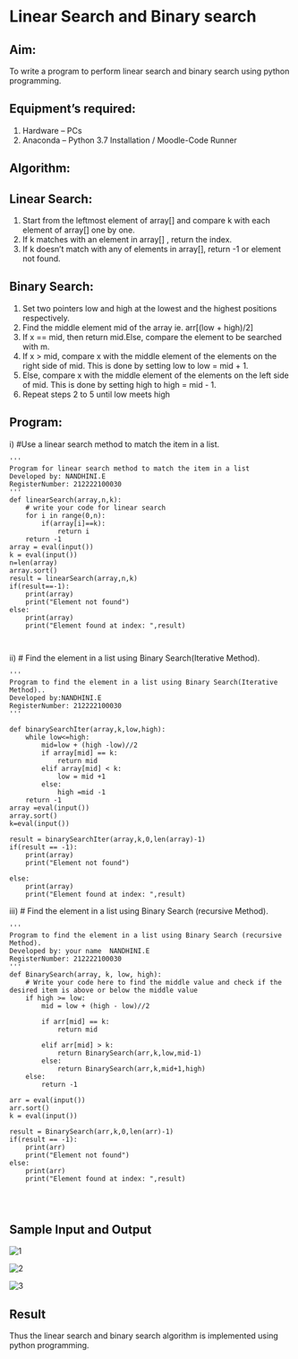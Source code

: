 # Linear Search and Binary search
## Aim:
To write a program to perform linear search and binary search using python programming.
## Equipment’s required:
1.	Hardware – PCs
2.	Anaconda – Python 3.7 Installation / Moodle-Code Runner
## Algorithm:
## Linear Search:
1.	Start from the leftmost element of array[] and compare k with each element of array[] one by one.
2.	If k matches with an element in array[] , return the index.
3.	If k doesn’t match with any of elements in array[], return -1 or element not found.
## Binary Search:
1.	Set two pointers low and high at the lowest and the highest positions respectively.
2.	Find the middle element mid of the array ie. arr[(low + high)/2]
3.	If x == mid, then return mid.Else, compare the element to be searched with m.
4.	If x > mid, compare x with the middle element of the elements on the right side of mid. This is done by setting low to low = mid + 1.
5.	Else, compare x with the middle element of the elements on the left side of mid. This is done by setting high to high = mid - 1.
6.	Repeat steps 2 to 5 until low meets high
## Program:
i)	#Use a linear search method to match the item in a list.
```
''' 
Program for linear search method to match the item in a list
Developed by: NANDHINI.E
RegisterNumber: 212222100030
'''
def linearSearch(array,n,k):
    # write your code for linear search
    for i in range(0,n):
        if(array[i]==k):
            return i
    return -1
array = eval(input())
k = eval(input()) 
n=len(array)
array.sort()
result = linearSearch(array,n,k)
if(result==-1):
    print(array)
    print("Element not found")
else:
    print(array)
    print("Element found at index: ",result)



```
ii)	# Find the element in a list using Binary Search(Iterative Method).
```
''' 
Program to find the element in a list using Binary Search(Iterative Method)..
Developed by:NANDHINI.E
RegisterNumber: 212222100030
'''

def binarySearchIter(array,k,low,high):
    while low<=high:
        mid=low + (high -low)//2
        if array[mid] == k:
            return mid
        elif array[mid] < k:
            low = mid +1
        else:
            high =mid -1
    return -1
array =eval(input())
array.sort()
k=eval(input())

result = binarySearchIter(array,k,0,len(array)-1)
if(result == -1):
    print(array)
    print("Element not found")
    
else:
    print(array)
    print("Element found at index: ",result)

```
iii)	# Find the element in a list using Binary Search (recursive Method).
```
''' 
Program to find the element in a list using Binary Search (recursive Method).
Developed by: your name  NANDHINI.E
RegisterNumber: 212222100030
'''
def BinarySearch(array, k, low, high):
    # Write your code here to find the middle value and check if the desired item is above or below the middle value
    if high >= low:
        mid = low + (high - low)//2
        
        if arr[mid] == k:
            return mid
            
        elif arr[mid] > k:
            return BinarySearch(arr,k,low,mid-1)
        else:
            return BinarySearch(arr,k,mid+1,high)
    else:
        return -1
    
arr = eval(input())
arr.sort()
k = eval(input()) 

result = BinarySearch(arr,k,0,len(arr)-1)
if(result == -1):
    print(arr)
    print("Element not found")
else:
    print(arr)
    print("Element found at index: ",result)




```
## Sample Input and Output

![1](https://github.com/Nandhinijaya/Search-Algorithm/assets/121998147/1d484ab6-ad96-4b4b-90fa-e3cb5d39f33f)

![2](https://github.com/Nandhinijaya/Search-Algorithm/assets/121998147/4e680b78-bb4b-433d-8e36-ab62220bbcb6)

![3](https://github.com/Nandhinijaya/Search-Algorithm/assets/121998147/3455d14d-ebf3-4126-b4b6-292495ccc0a4)



## Result
Thus the linear search and binary search algorithm is implemented using python programming.
